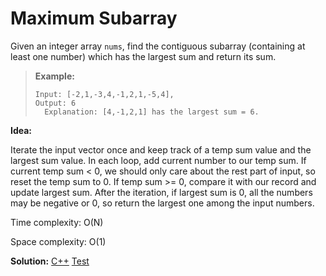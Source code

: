 # Maximum Subarray

Given an integer array `nums`, find the contiguous subarray (containing at least one number) which has the largest sum and return its sum.

> **Example:**
>
> ```
> Input: [-2,1,-3,4,-1,2,1,-5,4],
> Output: 6
>   Explanation: [4,-1,2,1] has the largest sum = 6.
>    ```



**Idea:** 

Iterate the input vector once and keep track of a temp sum value and the largest sum value. In each loop, add current number to our temp sum. If current temp sum < 0, we should only care about the rest part of input, so reset the temp sum to 0. If temp sum >= 0,  compare it with our record and update largest sum. After the iteration, if largest sum is 0, all the numbers may be negative or 0, so return the largest one among the input numbers.



Time complexity: O(N)

Space complexity: O(1)



**Solution:** [C++](./solution.h)	[Test](./Test.cpp)